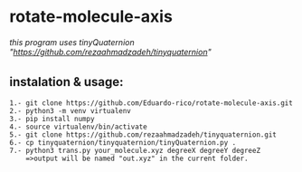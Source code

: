 # rotate-molecule-axis

###### this program uses tinyQuaternion "https://github.com/rezaahmadzadeh/tinyquaternion"

## instalation & usage:

    1.- git clone https://github.com/Eduardo-rico/rotate-molecule-axis.git
    2.- python3 -m venv virtualenv
    3.- pip install numpy
    4.- source virtualenv/bin/activate
    5.- git clone https://github.com/rezaahmadzadeh/tinyquaternion.git
    6.- cp tinyquaternion/tinyquaternion/tinyQuaternion.py .
    7.- python3 trans.py your_molecule.xyz degreeX degreeY degreeZ
        =>output will be named "out.xyz" in the current folder.
